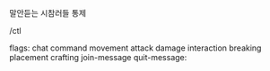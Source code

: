 말안듣는 시참러들 통제

/ctl <flag> <boolean>

flags:
chat
command
movement
attack
damage
interaction
breaking
placement
crafting
join-message
quit-message:

